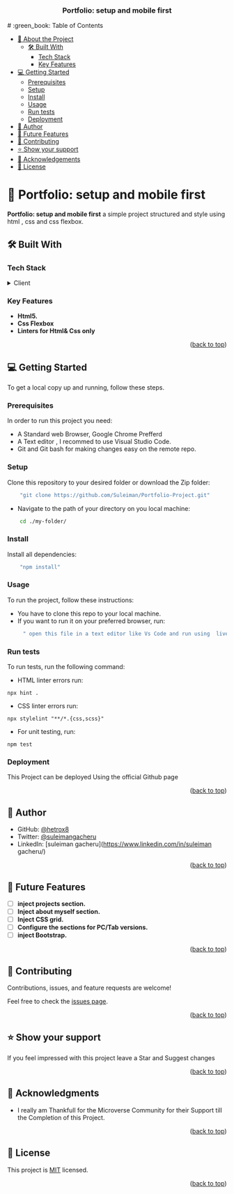 <a name="readme-top"></a>

<div align="center">
  <h3><b>Portfolio: setup and mobile first</b></h3>
</div>
# :green_book: Table of Contents

- [:book: About the Project](#about-project)
  - [🛠 Built With](#built-with)
    - [Tech Stack](#tech-stack)
    - [Key Features](#key-features)
- [:computer: Getting Started](#getting-started)
  - [Prerequisites](#prerequisites)
  - [Setup](#setup)
  - [Install](#install)
  - [Usage](#usage)
  - [Run tests](#run-tests)
  - [Deployment](#deployment)
- [:bust_in_silhouette: Author](#author)
- [:telescope: Future Features](#future-features)
- [:handshake: Contributing](#contributing)
- [:star:️ Show your support](#support)
- [:pray: Acknowledgements](#acknowledgements)
- [:memo: License](#license)

# :book: Portfolio: setup and mobile first <a name="about-project"></a>

**Portfolio: setup and mobile first** a simple project structured and style using html , css and css flexbox.

## 🛠 Built With <a name="built-with"></a>

### Tech Stack <a name="tech-stack"></a>

<details>
  <summary>Client</summary>
  <ul>
    <li><a href="https://www.w3schools.com/html/">HTML</a></li>
    <li><a href="https://www.w3schools.com/css/">CSS</a></li>
    <li><a href="https://www.freecodecamp.org/news/css-flexbox-complete-guide/">FlexBox </a></li>
  </ul>
</details>

### Key Features <a name="key-features"></a>

- **Html5.**
- **Css Flexbox**
- **Linters for Html& Css only**


<p align="right">(<a href="#readme-top">back to top</a>)</p>

## :computer: Getting Started <a name="getting-started"></a>

To get a local copy up and running, follow these steps.

### Prerequisites

In order to run this project you need:

- A Standard web Browser, Google Chrome Prefferd
- A Text editor , I recommed to use Visual Studio Code.
- Git and Git bash for making changes easy on the remote repo.

### Setup

Clone this repository to your desired folder or download the Zip folder:

```sh
    "git clone https://github.com/Suleiman/Portfolio-Project.git"
```

- Navigate to the path of your directory on you local machine:

```sh
    cd ./my-folder/
```

### Install

Install all dependencies:

```sh
    "npm install"
```

### Usage

To run the project, follow these instructions:

- You have to clone this repo to your local machine.
- If you want to run it on your preferred browser, run:

```sh
     " open this file in a text editor like Vs Code and run using  live Server"
```

### Run tests

To run tests, run the following command:

- HTML linter errors run:

```
npx hint .
```

- CSS linter errors run:

```
npx stylelint "**/*.{css,scss}"
```

- For unit testing, run:

```
npm test
```

### Deployment <a name="deployment"></a>

This Project can be deployed Using the official Github page

<p align="right">(<a href=""https://hetrox8.github.io/portfolio1/">back to top</a>)</p>

## :bust_in_silhouette: Author <a name="author"></a>

- GitHub: [@hetrox8](https://github.com/hetrox8)
- Twitter: [@suleimangacheru](https://twitter.com/suleimangacheru)
- LinkedIn: [suleiman gacheru](https://www.linkedin.com/in/suleiman gacheru/)

<p align="right">(<a href="#readme-top">back to top</a>)</p>

## :telescope: Future Features <a name="future-features"></a>

- [ ] **inject projects section.**
- [ ] **Inject about myself section.**
- [ ] **Inject CSS grid.**
- [ ] **Configure  the sections for PC/Tab versions.**
- [ ] **inject Bootstrap.**

<p align="right">(<a href="#readme-top">back to top</a>)</p>

## :handshake: Contributing <a name="contributing"></a>

Contributions, issues, and feature requests are welcome!

Feel free to check the [issues page](../../issues/).

<p align="right">(<a href="#readme-top">back to top</a>)</p>

## :star:️ Show your support <a name="support"></a>
If you feel impressed with this project leave a Star and Suggest changes

<p align="right">(<a href="#readme-top">back to top</a>)</p>

## :pray: Acknowledgments <a name="acknowledgements"></a>

- I really am Thankfull for the Microverse Community for their Support till the Completion of this Project.

<p align="right">(<a href="#readme-top">back to top</a>)</p>

## :memo: License <a name="license"></a>

This project is [MIT](./MIT.md) licensed.

<p align="right">(<a href="#readme-top">back to top</a>)</p>
